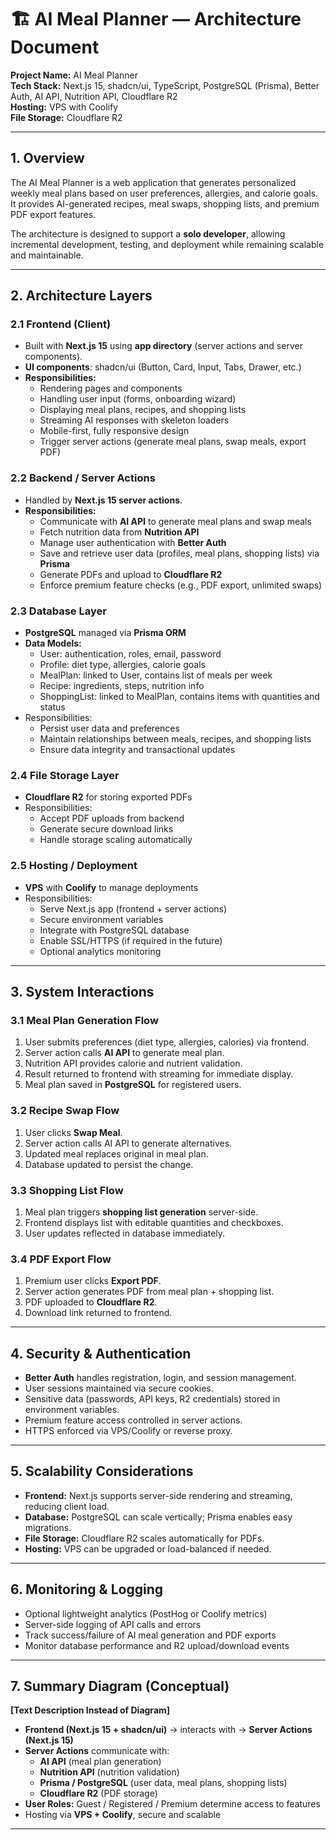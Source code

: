 # 🏗 AI Meal Planner — Architecture Document

**Project Name:** AI Meal Planner  
**Tech Stack:** Next.js 15, shadcn/ui, TypeScript, PostgreSQL (Prisma), Better Auth, AI API, Nutrition API, Cloudflare R2  
**Hosting:** VPS with Coolify  
**File Storage:** Cloudflare R2  

---

## 1. Overview
The AI Meal Planner is a web application that generates personalized weekly meal plans based on user preferences, allergies, and calorie goals. It provides AI-generated recipes, meal swaps, shopping lists, and premium PDF export features.  

The architecture is designed to support a **solo developer**, allowing incremental development, testing, and deployment while remaining scalable and maintainable.

---

## 2. Architecture Layers

### 2.1 Frontend (Client)
- Built with **Next.js 15** using **app directory** (server actions and server components).
- **UI components**: shadcn/ui (Button, Card, Input, Tabs, Drawer, etc.)
- **Responsibilities:**
  - Rendering pages and components
  - Handling user input (forms, onboarding wizard)
  - Displaying meal plans, recipes, and shopping lists
  - Streaming AI responses with skeleton loaders
  - Mobile-first, fully responsive design
  - Trigger server actions (generate meal plans, swap meals, export PDF)

### 2.2 Backend / Server Actions
- Handled by **Next.js 15 server actions**.
- **Responsibilities:**
  - Communicate with **AI API** to generate meal plans and swap meals
  - Fetch nutrition data from **Nutrition API**
  - Manage user authentication with **Better Auth**
  - Save and retrieve user data (profiles, meal plans, shopping lists) via **Prisma**
  - Generate PDFs and upload to **Cloudflare R2**
  - Enforce premium feature checks (e.g., PDF export, unlimited swaps)

### 2.3 Database Layer
- **PostgreSQL** managed via **Prisma ORM**
- **Data Models:**
  - User: authentication, roles, email, password
  - Profile: diet type, allergies, calorie goals
  - MealPlan: linked to User, contains list of meals per week
  - Recipe: ingredients, steps, nutrition info
  - ShoppingList: linked to MealPlan, contains items with quantities and status
- Responsibilities:
  - Persist user data and preferences
  - Maintain relationships between meals, recipes, and shopping lists
  - Ensure data integrity and transactional updates

### 2.4 File Storage Layer
- **Cloudflare R2** for storing exported PDFs
- Responsibilities:
  - Accept PDF uploads from backend
  - Generate secure download links
  - Handle storage scaling automatically

### 2.5 Hosting / Deployment
- **VPS** with **Coolify** to manage deployments
- Responsibilities:
  - Serve Next.js app (frontend + server actions)
  - Secure environment variables
  - Integrate with PostgreSQL database
  - Enable SSL/HTTPS (if required in the future)
  - Optional analytics monitoring

---

## 3. System Interactions

### 3.1 Meal Plan Generation Flow
1. User submits preferences (diet type, allergies, calories) via frontend.
2. Server action calls **AI API** to generate meal plan.
3. Nutrition API provides calorie and nutrient validation.
4. Result returned to frontend with streaming for immediate display.
5. Meal plan saved in **PostgreSQL** for registered users.

### 3.2 Recipe Swap Flow
1. User clicks **Swap Meal**.
2. Server action calls AI API to generate alternatives.
3. Updated meal replaces original in meal plan.
4. Database updated to persist the change.

### 3.3 Shopping List Flow
1. Meal plan triggers **shopping list generation** server-side.
2. Frontend displays list with editable quantities and checkboxes.
3. User updates reflected in database immediately.

### 3.4 PDF Export Flow
1. Premium user clicks **Export PDF**.
2. Server action generates PDF from meal plan + shopping list.
3. PDF uploaded to **Cloudflare R2**.
4. Download link returned to frontend.

---

## 4. Security & Authentication
- **Better Auth** handles registration, login, and session management.
- User sessions maintained via secure cookies.
- Sensitive data (passwords, API keys, R2 credentials) stored in environment variables.
- Premium feature access controlled in server actions.
- HTTPS enforced via VPS/Coolify or reverse proxy.

---

## 5. Scalability Considerations
- **Frontend:** Next.js supports server-side rendering and streaming, reducing client load.
- **Database:** PostgreSQL can scale vertically; Prisma enables easy migrations.
- **File Storage:** Cloudflare R2 scales automatically for PDFs.
- **Hosting:** VPS can be upgraded or load-balanced if needed.

---

## 6. Monitoring & Logging
- Optional lightweight analytics (PostHog or Coolify metrics)
- Server-side logging of API calls and errors
- Track success/failure of AI meal generation and PDF exports
- Monitor database performance and R2 upload/download events

---

## 7. Summary Diagram (Conceptual)
**[Text Description Instead of Diagram]**

- **Frontend (Next.js 15 + shadcn/ui)** → interacts with → **Server Actions (Next.js 15)**  
- **Server Actions** communicate with:
  - **AI API** (meal plan generation)
  - **Nutrition API** (nutrition validation)
  - **Prisma / PostgreSQL** (user data, meal plans, shopping lists)
  - **Cloudflare R2** (PDF storage)
- **User Roles:** Guest / Registered / Premium determine access to features
- Hosting via **VPS + Coolify**, secure and scalable

---
